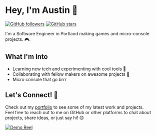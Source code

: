 # Hey, I'm Austin 👋
[![GitHub followers](https://img.shields.io/github/followers/austin-io?style=social)](https://github.com/austin-io)
[![GitHub stars](https://img.shields.io/github/stars/austin-io?style=social)](https://github.com/austin-io)

I'm a Software Engineer in Portland making games and micro-console projects. 🎮.

## What I'm Into

* Learning new tech and experimenting with cool tools 🤔
* Collaborating with fellow makers on awesome projects 🤝
* Micro console that go brrr

## Let's Connect! 📲

Check out my [portfolio](https://austin-io.github.io/portfolio/) to see some of my latest work and projects. \
Feel free to reach out to me on GitHub or other platforms to chat about projects, share ideas, or just say hi! 😊

[![Demo Reel](https://img.youtube.com/vi/ePG48UuP-EA/maxresdefault.jpg)](https://www.youtube.com/watch?v=ePG48UuP-EA)
